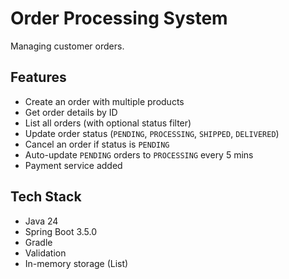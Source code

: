# Order Processing System

Managing customer orders.

## Features
- Create an order with multiple products
- Get order details by ID
- List all orders (with optional status filter)
- Update order status (`PENDING`, `PROCESSING`, `SHIPPED`, `DELIVERED`)
- Cancel an order if status is `PENDING`
- Auto-update `PENDING` orders to `PROCESSING` every 5 mins
- Payment service added

## Tech Stack
- Java 24
- Spring Boot 3.5.0
- Gradle
- Validation
- In-memory storage (List)
